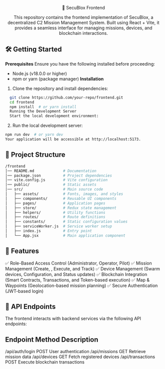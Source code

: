 <div align="center">

  <p align="center">
    🚀 SecuBlox Frontend
  </p>
  This repository contains the frontend implementation of SecuBlox, a decentralized C2 Mission Management System. Built using React + Vite, it provides a seamless interface for managing missions, devices, and blockchain interactions.

</div>

## 🛠️ Getting Started
**Prerequisites**
Ensure you have the following installed before proceeding:

- Node.js (v18.0.0 or higher)
- npm or yarn (package manager)
**Installation**

1. Clone the repository and install dependencies:

```bash
  git clone https://github.com/your-repo/frontend.git  
  cd frontend
  npm install  # or yarn install  
  Running the Development Server
  Start the local development environment:
```
2. Run the local development server:
```bash
npm run dev  # or yarn dev  
Your application will be accessible at http://localhost:5173.
```

## 📂 Project Structure
``` bash
/frontend  
│── README.md             # Documentation  
│── package.json          # Project dependencies  
│── vite.config.js        # Vite configuration  
│── public/               # Static assets  
│── src/                  # Main source code  
│   ├── assets/           # Fonts, images, and styles  
│   ├── components/       # Reusable UI components  
│   ├── pages/            # Application pages  
│   ├── store/            # Redux state management  
│   ├── helpers/          # Utility functions  
│   ├── routes/           # Route definitions  
│   ├── constants/        # Static configuration values  
│   ├── serviceWorker.js  # Service worker setup  
│   ├── index.js          # Entry point  
│   └── App.jsx           # Main application component  
```

## 🚀 Features
✅ Role-Based Access Control (Administrator, Operator, Pilot)
✅ Mission Management (Create, , Execute, and Track)
✅ Device Management (Swarm devices, Configuration, and Status updates)
✅ Blockchain Integration (Smart Contracts, Transactions, and Token-based execution)
✅ Map & Waypoints (Geolocation-based mission planning)
✅ Secure Authentication (JWT-based login)

## 📜 API Endpoints
The frontend interacts with backend services via the following API endpoints:

## Endpoint	Method	Description
/api/auth/login	POST	User authentication
/api/missions	GET	Retrieve mission data
/api/devices	GET	Fetch registered devices
/api/transactions	POST	Execute blockchain transactions



